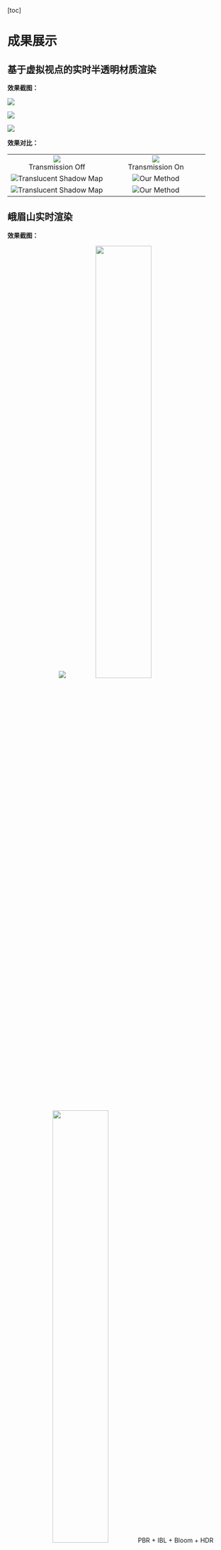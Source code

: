 
[toc]

# 成果展示



## 基于虚拟视点的实时半透明材质渲染

**效果截图：**

![](./TranslucencyRendering/1583239552056.png)

![](./TranslucencyRendering/1583239634009.png)

![](./TranslucencyRendering/20200304095716.png)



**效果对比：**
<p algin = "center">
<table>
    <tr>
      <td width="50%" algin = "center"><center><img src="./TranslucencyRendering/20200304213522.png"  ><center>Transmission Off</center></center></td>
      <td width="50%" algin = "center"><center><img src="./TranslucencyRendering/20200304213546.png"  ><center>Transmission On</center></center></td>
    </tr>
    <tr>
      <td width="50%" algin = "center"><center><img src="./TranslucencyRendering/1583239765855.png"  >Translucent Shadow Map</center></td>
      <td width="50%" algin = "center"><center><img src="./TranslucencyRendering/1583241450968.png"  >Our Method</center></td>
    </tr>
    <tr>
      <td width="50%" algin = "center"><center><img src="./TranslucencyRendering/1583243212502.png"  >Translucent Shadow Map</center></td>
      <td width="50%" algin = "center"><center><img src="./TranslucencyRendering/1583243222195.png"  >Our Method</td>
    </tr>
</table>
</p>

## 峨眉山实时渲染

**效果截图：**

<p align = "center">
  <img src="./EMSRendering/01.bmp">
  <img src="./EMSRendering/04.bmp" width="50%"><img src="./EMSRendering/10.png" width="50%">
  PBR + IBL + Bloom + HDR
</p>

<p align = "center">
  <img src="./EMSRendering/05.png">
  Procedural Sky + Atmoshpere Scattering
</p>

<p align = "center">
<table>
  <tr>
    <td width="50%" align = "center"><img src="./EMSRendering/02.bmp">Cascaded Shadow Map (far)</td>
    <td width="50%" align = "center"><img src="./EMSRendering/03.bmp">Cascaded Shadow Map (near)</td>
  </tr>
</table>
</p>

<p align = "center">
<table>
    <tr>
      <td width="50%" align = "center"><img src="./EMSRendering/08.png"></td>
      <td width="50%" align = "center"><img src="./EMSRendering/09.png"></td>
    </tr>
    <tr>
      <td width="50%" align = "center"><img src="./EMSRendering/06.png">No AA</td>
      <td width="50%" align = "center"><img src="./EMSRendering/07.png">TAA</td>
    </tr>
</table>
</p>

<p align = "center">
<table>
    <tr>
      <td width="50%" align = "center"><img src="./EMSRendering/11.bmp">No AO</td>
      <td width="50%" align = "center"><img src="./EMSRendering/12.bmp">SSAO</td>
    </tr>
</table>
</p>


## VR照片墙

**效果截图：**

![](./VRPicture/1.png)

![](./VRPicture/2.png)

![](./VRPicture/3.png)



## Shadertoy Shaders

我的shadertoy主页： https://www.shadertoy.com/user/ikuto 

All effects below are generated using procedural modeling, shading and animation.
<p align = "center">
<table algin = "center">
    <tr>
      <td width="50%" algin = "center"><center><img src="./Shadertoy/3lK3RR.jpg">transparency+translucency</center></td>
      <td width="50%" algin = "center"><center><img src="./Shadertoy/3lKGRW.jpg" >translucency</center></td>
    </tr>
    <tr>
      <td width="50%" algin = "center"><center><img src="./Shadertoy/Wl2XzK.jpg"  >eye rendering + subsurface scattering</center></td>
      <td width="50%" algin = "center"><center><img src="./Shadertoy/MlycRy.jpg"  >voronoi noise</center></td>
    <tr>
      <td width="50%" algin = "center"><center><img src="./Shadertoy/wljSDh.jpg"  >toon shading</center></td>
      <td width="50%" algin = "center"><center><img src="./Shadertoy/XlKyRw.jpg"  >clouds using 3d perlin noise</center></td>
    </tr>
    <tr>
      <td width="50%" algin = "center"><center><img src="./Shadertoy/ttSSW3.jpg"  >volumetric + translucent</center></td>
      <td width="50%" algin = "center"><center><img src="./Shadertoy/wtf3DB.jpg"  >fractal tree</center></td>
    </tr>
    <tr>
      <td width="50%" algin = "center"><center><img src="./Shadertoy/4tycWy.jpg"  >simple water</center></td>
      <td width="50%" algin = "center"><center><img src="./Shadertoy/tlSGRz.jpg"  >physically based shading</center></td>
    </tr>
</table>
</p>